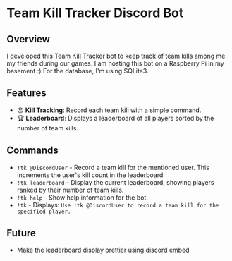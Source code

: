 # Team Kill Tracker Discord Bot

## Overview

I developed this Team Kill Tracker bot to keep track of team kills among  me my friends during our games. I am hosting this bot on a Raspberry Pi in my basement :) For the database, I'm using SQLite3.

## Features

- 😡 **Kill Tracking**: Record each team kill with a simple command.
- 🏆 **Leaderboard**: Displays a leaderboard of all players sorted by the number of team kills.

## Commands
- `!tk @DiscordUser` - Record a team kill for the mentioned user. This increments the user's kill count in the leaderboard.
- `!tk leaderboard` - Display the current leaderboard, showing players ranked by their number of team kills.
- `!tk help` - Show help information for the bot.
- `!tk` - Displays: `Use !tk @DiscordUser to record a team kill for the specified player.` 

## Future
- Make the leaderboard display prettier using discord embed 

